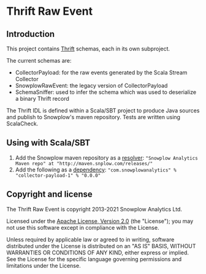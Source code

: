 # Thrift Raw Event

## Introduction

This project contains [Thrift][thrift] schemas, each in its own subproject.

The current schemas are:

* CollectorPayload: for the raw events generated by the Scala Stream Collector
* SnowplowRawEvent: the legacy version of CollectorPayload
* SchemaSniffer: used to infer the schema which was used to deserialize a binary Thrift record

The Thrift IDL is defined within a Scala/SBT project to produce Java sources and publish to Snowplow's maven repository. Tests are written using ScalaCheck.

## Using with Scala/SBT

1. Add the Snowplow maven repository as a [resolver][dependencies]:
   `"Snowplow Analytics Maven repo" at "http://maven.snplow.com/releases/"`
2. Add the following as a [dependency][dependencies]:
   `"com.snowplowanalytics" % "collector-payload-1" % "0.0.0"`

## Copyright and license

The Thrift Raw Event is copyright 2013-2021 Snowplow Analytics Ltd.

Licensed under the [Apache License, Version 2.0][license] (the "License");
you may not use this software except in compliance with the License.

Unless required by applicable law or agreed to in writing, software
distributed under the License is distributed on an "AS IS" BASIS,
WITHOUT WARRANTIES OR CONDITIONS OF ANY KIND, either express or implied.
See the License for the specific language governing permissions and
limitations under the License.

[snowplow]: http://snowplowanalytics.com
[thrift]: http://thrift.apache.org

[dependencies]: http://www.scala-sbt.org/release/docs/Getting-Started/Library-Dependencies.html
[versions]: http://maven.snplow.com/releases/com/snowplowanalytics/snowplow-thrift-raw-event/

[license]: http://www.apache.org/licenses/LICENSE-2.0
